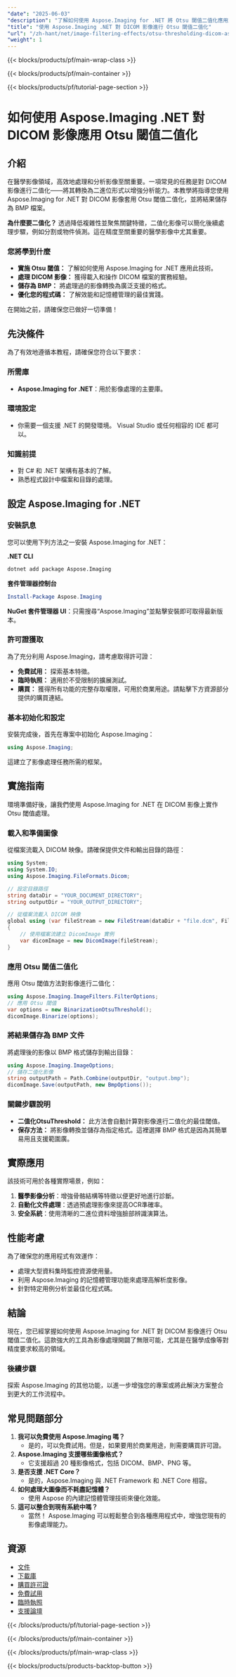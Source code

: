 ```yaml
---
"date": "2025-06-03"
"description": "了解如何使用 Aspose.Imaging for .NET 將 Otsu 閾值二值化應用於 DICOM 影像，透過簡化處理來增強醫學影像分析。"
"title": "使用 Aspose.Imaging .NET 對 DICOM 影像進行 Otsu 閾值二值化"
"url": "/zh-hant/net/image-filtering-effects/otsu-thresholding-dicom-aspose-imaging-net/"
"weight": 1
---
```


{{< blocks/products/pf/main-wrap-class >}}

{{< blocks/products/pf/main-container >}}

{{< blocks/products/pf/tutorial-page-section >}}
# 如何使用 Aspose.Imaging .NET 對 DICOM 影像應用 Otsu 閾值二值化

## 介紹

在醫學影像領域，高效地處理和分析影像至關重要。一項常見的任務是對 DICOM 影像進行二值化——將其轉換為二進位形式以增強分析能力。本教學將指導您使用 Aspose.Imaging for .NET 對 DICOM 影像套用 Otsu 閾值二值化，並將結果儲存為 BMP 檔案。

**為什麼要二值化？**
透過降低複雜性並聚焦關鍵特徵，二值化影像可以簡化後續處理步驟，例如分割或物件偵測。這在精度至關重要的醫學影像中尤其重要。

### 您將學到什麼
- **實施 Otsu 閾值：** 了解如何使用 Aspose.Imaging for .NET 應用此技術。
- **處理 DICOM 影像：** 獲得載入和操作 DICOM 檔案的實務經驗。
- **儲存為 BMP：** 將處理過的影像轉換為廣泛支援的格式。
- **優化您的程式碼：** 了解效能和記憶體管理的最佳實踐。

在開始之前，請確保您已做好一切準備！

## 先決條件

為了有效地遵循本教程，請確保您符合以下要求：

### 所需庫
- **Aspose.Imaging for .NET**：用於影像處理的主要庫。
  
### 環境設定
- 你需要一個支援 .NET 的開發環境。 Visual Studio 或任何相容的 IDE 都可以。

### 知識前提
- 對 C# 和 .NET 架構有基本的了解。
- 熟悉程式設計中檔案和目錄的處理。

## 設定 Aspose.Imaging for .NET

### 安裝訊息

您可以使用下列方法之一安裝 Aspose.Imaging for .NET：

**.NET CLI**
```bash
dotnet add package Aspose.Imaging
```

**套件管理器控制台**
```powershell
Install-Package Aspose.Imaging
```

**NuGet 套件管理器 UI**：只需搜尋“Aspose.Imaging”並點擊安裝即可取得最新版本。

### 許可證獲取

為了充分利用 Aspose.Imaging，請考慮取得許可證：
- **免費試用：** 探索基本特徵。
- **臨時執照：** 適用於不受限制的擴展測試。
- **購買：** 獲得所有功能的完整存取權限，可用於商業用途。請點擊下方資源部分提供的購買連結。

### 基本初始化和設定

安裝完成後，首先在專案中初始化 Aspose.Imaging：

```csharp
using Aspose.Imaging;
```

這建立了影像處理任務所需的框架。

## 實施指南

環境準備好後，讓我們使用 Aspose.Imaging for .NET 在 DICOM 影像上實作 Otsu 閾值處理。

### 載入和準備圖像

從檔案流載入 DICOM 映像。請確保提供文件和輸出目錄的路徑：

```csharp
using System;
using System.IO;
using Aspose.Imaging.FileFormats.Dicom;

// 設定目錄路徑
string dataDir = "YOUR_DOCUMENT_DIRECTORY";
string outputDir = "YOUR_OUTPUT_DIRECTORY";

// 從檔案流載入 DICOM 映像
global using (var fileStream = new FileStream(dataDir + "file.dcm", FileMode.Open, FileAccess.Read))
{
    // 使用檔案流建立 DicomImage 實例
    var dicomImage = new DicomImage(fileStream);
}
```

### 應用 Otsu 閾值二值化

應用 Otsu 閾值方法對影像進行二值化：

```csharp
using Aspose.Imaging.ImageFilters.FilterOptions;
// 應用 Otsu 閾值
var options = new BinarizationOtsuThreshold();
dicomImage.Binarize(options);
```

### 將結果儲存為 BMP 文件

將處理後的影像以 BMP 格式儲存到輸出目錄：

```csharp
using Aspose.Imaging.ImageOptions;
// 儲存二值化影像
string outputPath = Path.Combine(outputDir, "output.bmp");
dicomImage.Save(outputPath, new BmpOptions());
```

### 關鍵步驟說明
- **二值化OtsuThreshold：** 此方法會自動計算對影像進行二值化的最佳閾值。
- **保存方法：** 將影像轉換並儲存為指定格式。這裡選擇 BMP 格式是因為其簡單易用且支援範圍廣。

## 實際應用
該技術可用於各種實際場景，例如：
1. **醫學影像分析**：增強骨骼結構等特徵以便更好地進行診斷。
2. **自動化文件處理**：透過預處理影像來提高OCR準確率。
3. **安全系統**：使用清晰的二進位資料增強臉部辨識演算法。

## 性能考慮
為了確保您的應用程式有效運作：
- 處理大型資料集時監控資源使用量。
- 利用 Aspose.Imaging 的記憶體管理功能來處理高解析度影像。
- 針對特定用例分析並最佳化程式碼。

## 結論
現在，您已經掌握如何使用 Aspose.Imaging for .NET 對 DICOM 影像進行 Otsu 閾值二值化。這款強大的工具為影像處理開闢了無限可能，尤其是在醫學成像等對精度要求較高的領域。

### 後續步驟
探索 Aspose.Imaging 的其他功能，以進一步增強您的專案或將此解決方案整合到更大的工作流程中。

## 常見問題部分
1. **我可以免費使用 Aspose.Imaging 嗎？**
   - 是的，可以免費試用。但是，如果要用於商業用途，則需要購買許可證。
2. **Aspose.Imaging 支援哪些圖像格式？**
   - 它支援超過 20 種影像格式，包括 DICOM、BMP、PNG 等。
3. **是否支援 .NET Core？**
   - 是的，Aspose.Imaging 與 .NET Framework 和 .NET Core 相容。
4. **如何處理大圖像而不耗盡記憶體？**
   - 使用 Aspose 的內建記憶體管理技術來優化效能。
5. **這可以整合到現有系統中嗎？**
   - 當然！ Aspose.Imaging 可以輕鬆整合到各種應用程式中，增強您現有的影像處理能力。

## 資源
- [文件](https://reference.aspose.com/imaging/net/)
- [下載庫](https://releases.aspose.com/imaging/net/)
- [購買許可證](https://purchase.aspose.com/buy)
- [免費試用](https://releases.aspose.com/imaging/net/)
- [臨時執照](https://purchase.aspose.com/temporary-license/)
- [支援論壇](https://forum.aspose.com/c/imaging/10)

{{< /blocks/products/pf/tutorial-page-section >}}

{{< /blocks/products/pf/main-container >}}

{{< /blocks/products/pf/main-wrap-class >}}

{{< blocks/products/products-backtop-button >}}